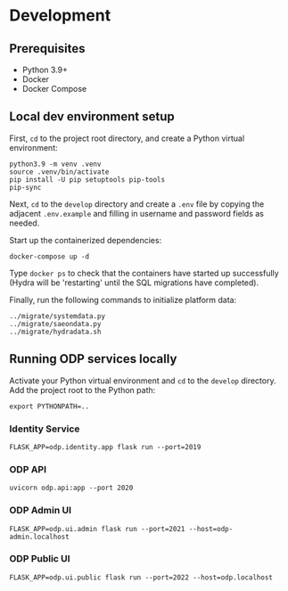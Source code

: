 # Development

## Prerequisites
* Python 3.9+
* Docker
* Docker Compose

## Local dev environment setup
First, `cd` to the project root directory, and create a Python virtual environment:

    python3.9 -m venv .venv
    source .venv/bin/activate
    pip install -U pip setuptools pip-tools
    pip-sync

Next, `cd` to the `develop` directory and create a `.env` file by copying the
adjacent `.env.example` and filling in username and password fields as needed.

Start up the containerized dependencies:

    docker-compose up -d

Type `docker ps` to check that the containers have started up successfully
(Hydra will be 'restarting' until the SQL migrations have completed).

Finally, run the following commands to initialize platform data:

    ../migrate/systemdata.py
    ../migrate/saeondata.py
    ../migrate/hydradata.sh

## Running ODP services locally
Activate your Python virtual environment and `cd` to the `develop` directory.
Add the project root to the Python path:

    export PYTHONPATH=..

### Identity Service
    FLASK_APP=odp.identity.app flask run --port=2019

### ODP API
    uvicorn odp.api:app --port 2020

### ODP Admin UI
    FLASK_APP=odp.ui.admin flask run --port=2021 --host=odp-admin.localhost

### ODP Public UI
    FLASK_APP=odp.ui.public flask run --port=2022 --host=odp.localhost
